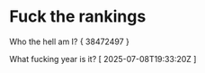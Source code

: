 # Fuck the rankings

Who the hell am I?
{ 38472497 }

What fucking year is it?
[ 2025-07-08T19:33:20Z ]
